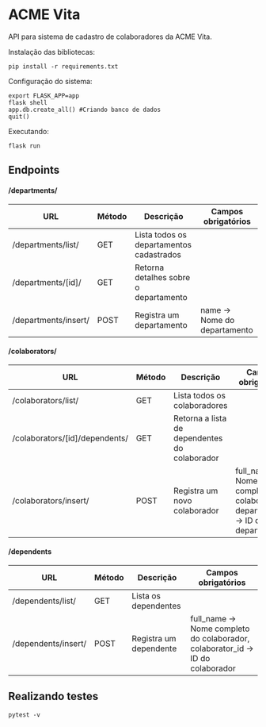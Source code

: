 # ACME Vita

API para sistema de cadastro de colaboradores da ACME Vita.

Instalação das bibliotecas:
```
pip install -r requirements.txt
```
Configuração do sistema:
```
export FLASK_APP=app
flask shell
app.db.create_all() #Criando banco de dados
quit()
```
Executando:
```
flask run
```

## Endpoints
#### /departments/
| URL | Método | Descrição | Campos obrigatórios |
| ------ | ------ | ------ | ------ |
| /departments/list/ | GET | Lista todos os departamentos cadastrados | |
| /departments/[id]/ | GET | Retorna detalhes sobre o departamento |  |
| /departments/insert/ | POST | Registra um departamento | name -> Nome do departamento |

#### /colaborators/
| URL | Método | Descrição | Campos obrigatórios |
| ------ | ------ | ------ | ------ |
| /colaborators/list/ | GET | Lista todos os colaboradores | |
| /colaborators/[id]/dependents/ | GET | Retorna a lista de dependentes do colaborador |  |
| /colaborators/insert/ | POST | Registra um novo colaborador | full_name -> Nome completo do colaborador, department_id -> ID do departamento |

#### /dependents
| URL | Método | Descrição | Campos obrigatórios |
| ------ | ------ | ------ | ------ |
| /dependents/list/ | GET | Lista os dependentes | |
| /dependents/insert/ | POST | Registra um dependente | full_name -> Nome completo do colaborador, colaborator_id -> ID do colaborador |

## Realizando testes
```
pytest -v
```
